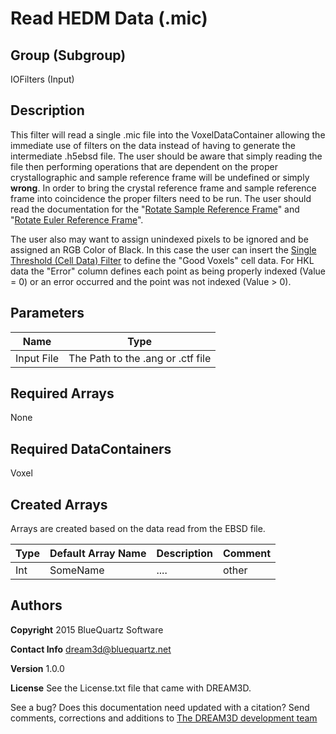 # Read HEDM Data (.mic)  #


## Group (Subgroup) ##

IOFilters (Input)


## Description ##

This filter will read a single .mic file into the VoxelDataContainer allowing the immediate use of filters on the data instead of having to generate the intermediate .h5ebsd file. The user should be aware that simply reading the file then performing operations that are dependent on the proper crystallographic and sample reference frame will be undefined or simply **wrong**. In order to bring the crystal reference frame and sample reference frame into coincidence the proper filters need to be run. The user should read the documentation for the "[Rotate Sample Reference Frame](rotatesamplerefframe.html)" and "[Rotate Euler Reference Frame](rotateeulerrefframe.html)".
 
The user also may want to assign unindexed pixels to be ignored and be assigned an RGB Color of Black. In this case the user can insert the [Single Threshold (Cell Data) Filter](singlethresholdcells.html) to define the "Good Voxels" cell data. For HKL data the "Error" column defines each point as being properly indexed (Value = 0) or an error occurred and the point was not indexed (Value > 0). 

## Parameters ##

| Name             | Type |
|------------------|------|
| Input File | The Path to the .ang or .ctf file |

## Required Arrays ##

None

## Required DataContainers ##

Voxel


## Created Arrays ##

Arrays are created based on the data read from the EBSD file.


| Type | Default Array Name | Description | Comment |
|------|--------------------|-------------|---------|
| Int  | SomeName           | ....        | other   |



## Authors ##

**Copyright** 2015 BlueQuartz Software

**Contact Info** dream3d@bluequartz.net

**Version** 1.0.0

**License**  See the License.txt file that came with DREAM3D.



See a bug? Does this documentation need updated with a citation? Send comments, corrections and additions to [The DREAM3D development team](mailto:dream3d@bluequartz.net?subject=Documentation%20Correction)


